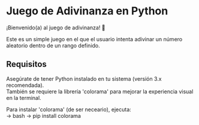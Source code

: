 # Juego de Adivinanza en Python  

¡Bienvenido(a) al juego de adivinanza! 🎲  

Este es un simple juego en el que el usuario intenta adivinar un número aleatorio dentro de un rango definido.  

## Requisitos  
Asegúrate de tener Python instalado en tu sistema (versión 3.x recomendada).  
También se requiere la librería 'colorama' para mejorar la experiencia visual en la terminal.  

Para instalar 'colorama' (de ser neceario), ejecuta:  
-> bash
-> pip install colorama
